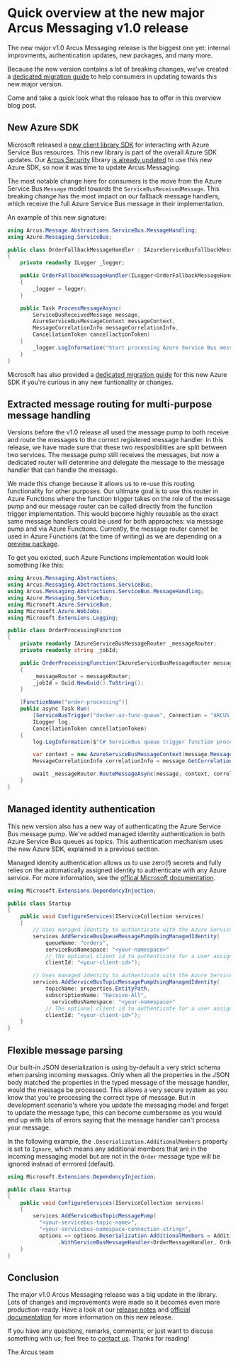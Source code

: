 # Quick overview at the new major Arcus Messaging v1.0 release
The new major v1.0 Arcus Messaging release is the biggest one yet: internal improvments, authentication updates, new packages, and many more.

Because the new version contains a lot of breaking changes, we've created a [dedicated migration guide](https://messaging.arcus-azure.net/guides/migration-guide-v1.0) to help consumers in updating towards this new major version.

Come and take a quick look what the release has to offer in this overview blog post.

## New Azure SDK
Microsoft released a [new client library SDK](https://github.com/Azure/azure-sdk-for-net/blob/main/sdk/servicebus/Azure.Messaging.ServiceBus/README.md) for interacting with Azure Service Bus resources. This new library is part of the overall Azure SDK updates. Our [Arcus Security](https://github.com/arcus-azure/arcus.security) library [is already updated](https://github.com/arcus-azure/arcus.security/issues/191) to use this new Azure SDK, so now it was time to update Arcus Messaging.

The most notable change here for consumers is the move from the Azure Service Bus `Message` model towards the `ServiceBusReceivedMessage`. This breaking change has the most impact on our fallback message handlers, which receive the full Azure Service Bus message in their implementation.

An example of this new signature:

```csharp
using Arcus.Message.Abstractions.ServiceBus.MessageHandling;
using Azure.Messaging.ServiceBus;

public class OrderFallbackMessageHandler : IAzureServiceBusFallbackMessageHandler
{
    private readonly ILogger _logger;

    public OrderFallbackMessageHandler(ILogger<OrderFallbackMessageHandler> logger)
    {
        _logger = logger;
    }

    public Task ProcessMessageAsync(
        ServiceBusReceivedMessage message,
        AzureServiceBusMessageContext messageContext,
        MessageCorrelationInfo messageCorrelationInfo,
        CancellationToken cancellactionToken)
    {
        _logger.LogInformation("Start processing Azure Service Bus message {MessageId}...", message.MessageId);
    }
}
```

Microsoft has also provided a [dedicated migration guide](https://github.com/Azure/azure-sdk-for-net/blob/main/sdk/servicebus/Azure.Messaging.ServiceBus/MigrationGuide.md) for this new Azure SDK if you're curious in any new funtionality or changes.

## Extracted message routing for multi-purpose message handling
Versions before the v1.0 release all used the message pump to both receive and route the messages to the correct registered message handler. In this release, we have made sure that these two resposibilities are split between two services. The message pump still receives the messages, but now a dedicated router will determine and delegate the message to the message handler that can handle the message.

We made this change because it allows us to re-use this routing functionality for other purposes. Our ultimate goal is to use this router in Azure Functions where the function trigger takes on the role of the message pump and our message router can be called directly from the function trigger implementation. This would become highly reusable as the exact same message handlers could be used for both approaches: via message pump and via Azure Functions. Currently, the message router cannot be used in Azure Functions (at the time of writing) as we are depending on a [preview package](https://www.nuget.org/packages/Microsoft.Azure.WebJobs.Extensions.ServiceBus/5.0.0-beta.5).

To get you exicted, such Azure Functions implementation would look something like this:

```csharp
using Arcus.Messaging.Abstractions;
using Arcus.Messaging.Abstractions.ServiceBus;
using Arcus.Messaging.Abstractions.ServiceBus.MessageHandling;
using Azure.Messaging.ServiceBus;
using Microsoft.Azure.ServiceBus;
using Microsoft.Azure.WebJobs;
using Microsoft.Extensions.Logging;

public class OrderProcessingFunction
{
    private readonly IAzureServiceBusMessageRouter _messageRouter;
    private readonly string _jobId;

    public OrderProcessingFunction(IAzureServiceBusMessageRouter messageRouter)
    {
        _messageRouter = messageRouter;
        _jobId = Guid.NewGuid().ToString();
    }

    [FunctionName("order-processing")]
    public async Task Run(
        [ServiceBusTrigger("docker-az-func-queue", Connection = "ARCUS_SERVICEBUS_CONNECTIONSTRING")] ServiceBusReceivedMessage message,
        ILogger log,
        CancellationToken cancellationToken)
    {
        log.LogInformation($"C# ServiceBus queue trigger function processed message: {message.MessageId}");

        var context = new AzureServiceBusMessageContext(message.MessageId, _jobId, AzureServiceBusSystemProperties.CreateFrom(message), message.ApplicationProperties);
        MessageCorrelationInfo correlationInfo = message.GetCorrelationInfo();

        await _messageRouter.RouteMessageAsync(message, context, correlationInfo, cancellationToken);
    }
}
```

## Managed identity authentication
This new version also has a new way of authenticating the Azure Service Bus message pump. We've added managed identity authentication in both Azure Service Bus queues as topics. 
This authentication mechanism uses the new Azure SDK, explained in a previous section. 

Managed identity authentication allows us to use zero(!) secrets and fully relies on the automatically assigned identity to authenticate with any Azure service.
For more information, see the [offical Microsoft documentation](https://docs.microsoft.com/en-us/azure/active-directory/managed-identities-azure-resources/overview#how-a-user-assigned-managed-identity-works-with-an-azure-vm).

```csharp
using Microsoft.Extensions.DependencyInjection;

public class Startup
{
    public void ConfigureServices(IServiceCollection services)
    {
        // Uses managed identity to authenticate with the Azure Service Bus Queue:
        services.AddServiceBusQueueMessagePumpUsingManagedIdentity(
            queueName: "orders",
            serviceBusNamespace: "<your-namespace>"
            // The optional client id to authenticate for a user assigned managed identity.
            clientId: "<your-client-id>");

        // Uses managed identity to authenticate with the Azure Service Bus Topic:
        services.AddServiceBusTopicMessagePumpUsingManagedIdentity(
            topicName: properties.EntityPath,
            subscriptionName: "Receive-All", 
	          serviceBusNamespace: "<your-namespace>"
            // The optional client id to authenticate for a user assigned managed identity.
            clientId: "<your-client-id>");
    }
}
```

## Flexible message parsing
Our built-in JSON deserialization is using by-default a very strict schema when parsing incoming messages. Only when all the properties in the JSON body matched the properties in the typed message of the message handler, would the message be processed. This allows a very secure system as you know that you're processing the correct type of message. But in development scenario's where you update the messaging model and forget to update the message type, this can become cumbersome as you would end up with lots of errors saying that the message handler can't process your message.

In the following example, the `.Deserialization.AdditionalMembers` property is set to `Ignore`, which means any additional members that are in the incoming messaging model but are not in the `Order` message type will be ignored instead of errrored (default).

```csharp
using Microsoft.Extensions.DependencyInjection;

public class Startup
{
    public void ConfigureServices(IServiceCollection services)
    {
        services.AddServiceBusTopicMessagePump(
          "<your-servicebus-topic-name>", 
          "<your-servicebus-namespace-connection-string>", 
          options => options.Deserialization.AdditionalMembers = AdditionalMembersHandling.Ignore)
                .WithServiceBusMessageHandler<OrderMessageHandler, Order>();
    }
}
```

## Conclusion
The major v1.0 Arcus Messaging release was a big update in the library. Lots of changes and improvements were made so it becomes even more production-ready.
Have a look at our [release notes](https://github.com/arcus-azure/arcus.messaging/releases/tag/v1.0.0) and [official documentation](https://messaging.arcus-azure.net/) for more information on this new release.

If you have any questions, remarks, comments, or just want to discuss something with us; feel free to [contact us](https://github.com/arcus-azure/arcus.messaging/issues/new/choose).
Thanks for reading!

The Arcus team